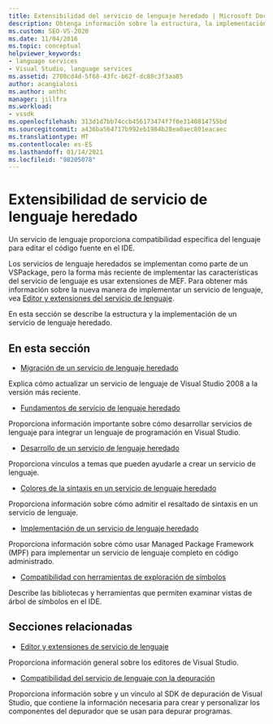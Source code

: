 ```yaml
---
title: Extensibilidad del servicio de lenguaje heredado | Microsoft Docs
description: Obtenga información sobre la estructura, la implementación y la extensibilidad de los servicios de lenguaje heredados en Visual Studio.
ms.custom: SEO-VS-2020
ms.date: 11/04/2016
ms.topic: conceptual
helpviewer_keywords:
- language services
- Visual Studio, language services
ms.assetid: 2700cd4d-5f68-43fc-b62f-dc80c3f3aa85
author: acangialosi
ms.author: anthc
manager: jillfra
ms.workload:
- vssdk
ms.openlocfilehash: 313d1d7bb74ccb456173474f7f0e3140814755bd
ms.sourcegitcommit: a436ba564717b992eb1984b28ea0aec801eacaec
ms.translationtype: MT
ms.contentlocale: es-ES
ms.lasthandoff: 01/14/2021
ms.locfileid: "98205078"
---
```

# <a name="legacy-language-service-extensibility"></a>Extensibilidad de servicio de lenguaje heredado
Un servicio de lenguaje proporciona compatibilidad específica del lenguaje para editar el código fuente en el IDE.

 Los servicios de lenguaje heredados se implementan como parte de un VSPackage, pero la forma más reciente de implementar las características del servicio de lenguaje es usar extensiones de MEF. Para obtener más información sobre la nueva manera de implementar un servicio de lenguaje, vea [Editor y extensiones del servicio de lenguaje](../../extensibility/editor-and-language-service-extensions.md).

 En esta sección se describe la estructura y la implementación de un servicio de lenguaje heredado.

## <a name="in-this-section"></a>En esta sección
- [Migración de un servicio de lenguaje heredado](../../extensibility/internals/migrating-a-legacy-language-service.md)

 Explica cómo actualizar un servicio de lenguaje de Visual Studio 2008 a la versión más reciente.

- [Fundamentos de servicio de lenguaje heredado](../../extensibility/internals/legacy-language-service-essentials.md)

 Proporciona información importante sobre cómo desarrollar servicios de lenguaje para integrar un lenguaje de programación en Visual Studio.

- [Desarrollo de un servicio de lenguaje heredado](../../extensibility/internals/developing-a-legacy-language-service.md)

 Proporciona vínculos a temas que pueden ayudarle a crear un servicio de lenguaje.

- [Colores de la sintaxis en un servicio de lenguaje heredado](../../extensibility/internals/syntax-coloring-in-a-legacy-language-service.md)

 Proporciona información sobre cómo admitir el resaltado de sintaxis en un servicio de lenguaje.

- [Implementación de un servicio de lenguaje heredado](../../extensibility/internals/implementing-a-legacy-language-service1.md)

 Proporciona información sobre cómo usar Managed Package Framework (MPF) para implementar un servicio de lenguaje completo en código administrado.

- [Compatibilidad con herramientas de exploración de símbolos](../../extensibility/internals/supporting-symbol-browsing-tools.md)

 Describe las bibliotecas y herramientas que permiten examinar vistas de árbol de símbolos en el IDE.

## <a name="related-sections"></a>Secciones relacionadas
- [Editor y extensiones de servicio de lenguaje](../../extensibility/editor-and-language-service-extensions.md)

 Proporciona información general sobre los editores de Visual Studio.

- [Compatibilidad del servicio de lenguaje con la depuración](../../extensibility/internals/language-service-support-for-debugging.md)

 Proporciona información sobre y un vínculo al SDK de depuración de Visual Studio, que contiene la información necesaria para crear y personalizar los componentes del depurador que se usan para depurar programas.

